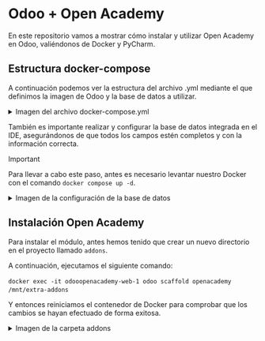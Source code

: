 # Odoo + Open Academy

En este repositorio vamos a mostrar cómo instalar y utilizar Open Academy en Odoo, valiéndonos de Docker y PyCharm.

## Estructura docker-compose

A continuación podemos ver la estructura del archivo .yml mediante el que definimos la imagen de Odoo y la base de datos a utilizar.

<details>
<summary>Imagen del archivo docker-compose.yml</summary>

![Estructura del docker-compose](capturas/compose.png "docker-compose.yml")

</details>
<p>
<p>

También es importante realizar y configurar la base de datos integrada en el IDE, asegurándonos de que todos los campos estén completos y con la información correcta.

> [!IMPORTANT]
> Para llevar a cabo este paso, antes es necesario levantar nuestro Docker con el comando `docker compose up -d`.

<details>
<summary>Imagen de la configuración de la base de datos</summary>

![Configuración BD](capturas/db.png "Configuración BD")

</details>
<p>
<p>

## Instalación Open Academy

Para instalar el módulo, antes hemos tenido que crear un nuevo directorio en el proyecto llamado `addons`.

A continuación, ejecutamos el siguiente comando:

`docker exec -it odooopenacademy-web-1 odoo scaffold openacademy /mnt/extra-addons`

Y entonces reiniciamos el contenedor de Docker para comprobar que los cambios se hayan efectuado de forma exitosa.

<details>
<summary>Imagen de la carpeta addons</summary>

![addons](capturas/addonsfolder.png "addons")

</details>
<p>
<p>